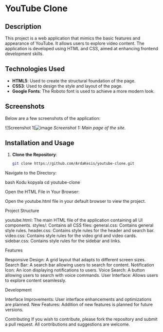 # YouTube Clone

## Description

This project is a web application that mimics the basic features and appearance of YouTube. It allows users to explore video content. The application is developed using HTML and CSS, aimed at enhancing frontend development skills.

## Technologies Used

- **HTML5**: Used to create the structural foundation of the page.
- **CSS3**: Used to design the style and layout of the page.
- **Google Fonts**: The Roboto font is used to achieve a more modern look.

## Screenshots

Below are a few screenshots of the application:

![Screenshot 1]![image](https://github.com/user-attachments/assets/711dd480-646b-4905-863a-b0d88b8b7596)
*Screenshot 1: Main page of the site.*

## Installation and Usage

1. **Clone the Repository**:
   ```bash
   git clone https://github.com/ArdaKesis/youtube-clone.git
   
Navigate to the Directory:

bash
Kodu kopyala
cd youtube-clone

Open the HTML File in Your Browser:

Open the youtube.html file in your default browser to view the project.

Project Structure

youtube.html: The main HTML file of the application containing all UI components.
styles/: Contains all CSS files:
general.css: Contains general style rules.
header.css: Contains style rules for the header and search bar.
video.css: Contains style rules for the video grid and video cards.
sidebar.css: Contains style rules for the sidebar and links.

Features

Responsive Design: A grid layout that adapts to different screen sizes.
Search Bar: A search bar allowing users to search for content.
Notification Icon: An icon displaying notifications to users.
Voice Search: A button allowing users to search with voice commands.
User Interface: Allows users to explore content seamlessly.

Development

Interface Improvements: User interface enhancements and optimizations are planned.
New Features: Addition of new features is planned for future versions.

Contributing
If you wish to contribute, please fork the repository and submit a pull request. All contributions and suggestions are welcome.


